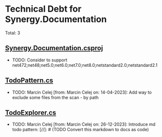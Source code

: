 ﻿# Technical Debt for Synergy.Documentation

Total: 3

## [Synergy.Documentation.csproj](../../../Synergy.Documentation/Synergy.Documentation.csproj)
- TODO: Consider to support net472;net48;net5.0;net6.0;net7.0;net8.0;netstandard2.0;netstandard2.1

## [TodoPattern.cs](../../../Synergy.Documentation/Todos/Patterns/TodoPattern.cs)
- TODO: Marcin Celej [from: Marcin Celej on: 14-04-2023]: Add way to exclude some files from the scan - by path

## [TodoExplorer.cs](../../../Synergy.Documentation/Todos/TodoExplorer.cs)
- TODO: Marcin Celej [from: Marcin Celej on: 26-12-2023]: Introduce md todo pattern: [//]: # (TODO Convert this markdown to docs as code)
